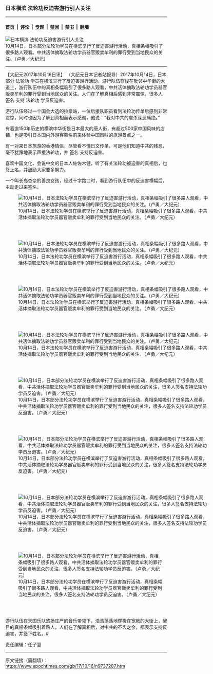 ### 日本横滨 法轮功反迫害游行引人关注

---

#### [首页](../../../..?n9737287) &nbsp;|&nbsp; [评论](../../../../../epoch-comment?n9737287) &nbsp;|&nbsp; [专题](../../../../../epoch-special?n9737287) &nbsp;|&nbsp; [禁闻](../../../../../epoch-news?n9737287) &nbsp;|&nbsp; [禁书](../../../../../books?n9737287) &nbsp;|&nbsp; [翻墙](https://github.com/gfw-breaker/nogfw/blob/master/README.md?n9737287)


<div><img alt="日本横滨 法轮功反迫害游行引人关注" class="attachment-djy_600_400 size-djy_600_400 wp-post-image" src="https://i.epochtimes.com/assets/uploads/2017/10/IMG_20171014_140856-600x400.jpg"/>
<div class="caption">
 10月14日，日本部分法轮功学员在横滨举行了反迫害游行活动，真相条幅吸引了很多路人观看。中共活体摘取法轮功学员器官贩卖牟利的罪行受到当地民众的关注。（卢勇／大纪元）
</div></div><hr/><div class="post_content" id="artbody" itemprop="articleBody">
 <!-- article content begin -->
 <p>
  【大纪元2017年10月16日讯】 （大纪元日本记者站报导）2017年10月14日，日本部分
  <ok href="https://www.epochtimes.com/gb/tag/%E6%B3%95%E8%BD%AE%E5%8A%9F.html">
   法轮功
  </ok>
  学员在横滨举行了反迫害游行活动，游行队伍穿梭在毗邻中华街的大道上，游行队伍中的真相条幅吸引了很多路人观看，中共活体摘取法轮功学员器官贩卖牟利的罪行受到当地民众的关注。人们在了解真相后感到非常震惊，很多人
  <ok href="https://www.epochtimes.com/gb/tag/%E7%AD%BE%E5%90%8D.html">
   签名
  </ok>
  支持
  <ok href="https://www.epochtimes.com/gb/tag/%E6%B3%95%E8%BD%AE%E5%8A%9F.html">
   法轮功
  </ok>
  学员反迫害。
 </p>
 <p>
  游行队伍经过一个国会大选的拉票站，一位后援队职员看到法轮功传单后感到非常震惊，同时也因为了解到真相而表示感谢，他说：“我对中共的虐杀深恶痛绝。”
 </p>
 <p>
  有着逾150年历史的横滨中华街是日本最大的唐人街，有超过500家中国风味的店铺，也是吸引日本国内外游客慕名前来体验中国风味的旅游景点之一。
 </p>
 <p>
  有一对来日本旅游的香港情侣，尽管看不懂日文传单，可是他们知道中共的残忍，毫不犹豫地表示声援法轮功，并
  <ok href="https://www.epochtimes.com/gb/tag/%E7%AD%BE%E5%90%8D.html">
   签名
  </ok>
  支持反迫害。
 </p>
 <p>
  喜欢中国文化、会说中文的日本人佐佐木健，听了有关法轮功被迫害的真相后，也签上名，并鼓励大家要多努力。
 </p>
 <p>
  一个叫长岛杏奈的善良女孩，经过十字路口时，看到游行队伍中的反迫害横幅后，主动走过来签名。
 </p>
 <figure aria-describedby="caption-attachment-9737356" class="wp-caption aligncenter" id="attachment_9737356" style="width: 600px">
  <ok href="https://i.epochtimes.com/assets/uploads/2017/10/IMG_20171014_140536.jpg" target="_blank">
   <img alt="10月14日，日本法轮功学员在横滨举行了反迫害游行活动，真相条幅吸引了很多路人观看，中共活体摘取法轮功学员器官贩卖牟利的罪行受到当地民众的关注。（卢勇／大纪元）" class="wp-image-9737356 size-large" src="https://i.epochtimes.com/assets/uploads/2017/10/IMG_20171014_140536-600x445.jpg"/>
  </ok>
  <br/><figcaption class="wp-caption-text" id="caption-attachment-9737356">
   10月14日，日本法轮功学员在横滨举行了反迫害游行活动，真相条幅吸引了很多路人观看，中共活体摘取法轮功学员器官贩卖牟利的罪行受到当地民众的关注。（卢勇／大纪元）
  </figcaption><br/>
 </figure><br/>
 <figure aria-describedby="caption-attachment-9737358" class="wp-caption aligncenter" id="attachment_9737358" style="width: 600px">
  <ok href="https://i.epochtimes.com/assets/uploads/2017/10/IMG_20171014_140750.jpg" target="_blank">
   <img alt="10月14日，日本法轮功学员在横滨举行了反迫害游行活动，真相条幅吸引了很多路人观看，中共活体摘取法轮功学员器官贩卖牟利的罪行受到当地民众的关注。（卢勇／大纪元）" class="wp-image-9737358 size-large" src="https://i.epochtimes.com/assets/uploads/2017/10/IMG_20171014_140750-600x450.jpg"/>
  </ok>
  <br/><figcaption class="wp-caption-text" id="caption-attachment-9737358">
   10月14日，日本法轮功学员在横滨举行了反迫害游行活动，真相条幅吸引了很多路人观看，中共活体摘取法轮功学员器官贩卖牟利的罪行受到当地民众的关注。（卢勇／大纪元）
  </figcaption><br/>
 </figure><br/>
 <figure aria-describedby="caption-attachment-9737387" class="wp-caption aligncenter" id="attachment_9737387" style="width: 600px">
  <ok href="https://i.epochtimes.com/assets/uploads/2017/10/IMG_20171014_140913.jpg" target="_blank">
   <img alt="10月14日，日本法轮功学员在横滨举行了反迫害游行活动，真相条幅吸引了很多路人观看，中共活体摘取法轮功学员器官贩卖牟利的罪行受到当地民众的关注。（卢勇／大纪元）" class="wp-image-9737387 size-large" src="https://i.epochtimes.com/assets/uploads/2017/10/IMG_20171014_140913-600x450.jpg"/>
  </ok>
  <br/><figcaption class="wp-caption-text" id="caption-attachment-9737387">
   10月14日，日本法轮功学员在横滨举行了反迫害游行活动，真相条幅吸引了很多路人观看，中共活体摘取法轮功学员器官贩卖牟利的罪行受到当地民众的关注。（卢勇／大纪元）
  </figcaption><br/>
 </figure><br/>
 <figure aria-describedby="caption-attachment-9737394" class="wp-caption aligncenter" id="attachment_9737394" style="width: 600px">
  <ok href="https://i.epochtimes.com/assets/uploads/2017/10/IMG_20171014_150217.jpg" target="_blank">
   <img alt="10月14日，日本法轮功学员在横滨举行了反迫害游行活动，真相条幅吸引了很多路人观看，中共活体摘取法轮功学员器官贩卖牟利的罪行受到当地民众的关注。（卢勇／大纪元）" class="wp-image-9737394 size-large" src="https://i.epochtimes.com/assets/uploads/2017/10/IMG_20171014_150217-600x450.jpg"/>
  </ok>
  <br/><figcaption class="wp-caption-text" id="caption-attachment-9737394">
   10月14日，日本法轮功学员在横滨举行了反迫害游行活动，真相条幅吸引了很多路人观看，中共活体摘取法轮功学员器官贩卖牟利的罪行受到当地民众的关注。（卢勇／大纪元）
  </figcaption><br/>
 </figure><br/>
 <figure aria-describedby="caption-attachment-9737395" class="wp-caption aligncenter" id="attachment_9737395" style="width: 600px">
  <ok href="https://i.epochtimes.com/assets/uploads/2017/10/IMG_20171014_152138.jpg" target="_blank">
   <img alt="10月14日，日本部分法轮功学员在横滨举行了反迫害游行活动，真相条幅吸引了很多路人观看，中共活体摘取法轮功学员器官贩卖牟利的罪行受到当地民众的关注，很多人签名支持法轮功学员反迫害。（卢勇／大纪元）" class="wp-image-9737395 size-large" src="https://i.epochtimes.com/assets/uploads/2017/10/IMG_20171014_152138-600x507.jpg"/>
  </ok>
  <br/><figcaption class="wp-caption-text" id="caption-attachment-9737395">
   10月14日，日本部分法轮功学员在横滨举行了反迫害游行活动，真相条幅吸引了很多路人观看。中共活体摘取法轮功学员器官贩卖牟利的罪行受到当地民众的关注，很多人签名支持法轮功学员反迫害。（卢勇／大纪元）
  </figcaption><br/>
 </figure><br/>
 <figure aria-describedby="caption-attachment-9737400" class="wp-caption aligncenter" id="attachment_9737400" style="width: 600px">
  <ok href="https://i.epochtimes.com/assets/uploads/2017/10/IMG_20171014_141155.jpg" target="_blank">
   <img alt="10月14日，日本部分法轮功学员在横滨举行了反迫害游行活动，真相条幅吸引了很多路人观看，中共活体摘取法轮功学员器官贩卖牟利的罪行受到当地民众的关注，很多人签名支持法轮功学员反迫害。（卢勇／大纪元）" class="wp-image-9737400 size-large" src="https://i.epochtimes.com/assets/uploads/2017/10/IMG_20171014_141155-600x441.jpg"/>
  </ok>
  <br/><figcaption class="wp-caption-text" id="caption-attachment-9737400">
   10月14日，日本部分法轮功学员在横滨举行了反迫害游行活动，真相条幅吸引了很多路人观看，中共活体摘取法轮功学员器官贩卖牟利的罪行受到当地民众的关注，很多人签名支持法轮功学员反迫害。（卢勇／大纪元）
  </figcaption><br/>
 </figure><br/>
 <figure aria-describedby="caption-attachment-9737401" class="wp-caption aligncenter" id="attachment_9737401" style="width: 600px">
  <ok href="https://i.epochtimes.com/assets/uploads/2017/10/IMG_20171014_141924.jpg" target="_blank">
   <img alt="10月14日，日本部分法轮功学员在横滨举行了反迫害游行活动，真相条幅吸引了很多路人观看，中共活体摘取法轮功学员器官贩卖牟利的罪行受到当地民众的关注，很多人签名支持法轮功学员反迫害。（卢勇／大纪元）" class="wp-image-9737401 size-large" src="https://i.epochtimes.com/assets/uploads/2017/10/IMG_20171014_141924-600x446.jpg"/>
  </ok>
  <br/><figcaption class="wp-caption-text" id="caption-attachment-9737401">
   10月14日，日本部分法轮功学员在横滨举行了反迫害游行活动，真相条幅吸引了很多路人观看，中共活体摘取法轮功学员器官贩卖牟利的罪行受到当地民众的关注，很多人签名支持法轮功学员反迫害。（卢勇／大纪元）
  </figcaption><br/>
 </figure><br/>
 <figure aria-describedby="caption-attachment-9737402" class="wp-caption aligncenter" id="attachment_9737402" style="width: 450px">
  <ok href="https://i.epochtimes.com/assets/uploads/2017/10/IMG_20171014_142009.jpg" target="_blank">
   <img alt="10月14日，日本部分法轮功学员在横滨举行了反迫害游行活动，真相条幅吸引了很多路人观看，中共活体摘取法轮功学员器官贩卖牟利的罪行受到当地民众的关注，很多人签名支持法轮功学员反迫害。（卢勇／大纪元）" class="wp-image-9737402 size-medium" src="https://i.epochtimes.com/assets/uploads/2017/10/IMG_20171014_142009-450x702.jpg"/>
  </ok>
  <br/><figcaption class="wp-caption-text" id="caption-attachment-9737402">
   10月14日，日本部分法轮功学员在横滨举行了反迫害游行活动，真相条幅吸引了很多路人观看，中共活体摘取法轮功学员器官贩卖牟利的罪行受到当地民众的关注，很多人签名支持法轮功学员反迫害。（卢勇／大纪元）
  </figcaption><br/>
 </figure><br/>
 <p>
  游行队伍在天国乐队悠扬庄严的音乐带领下，浩浩荡荡地穿梭在宽敞的大街上，醒目的真相条幅吸引着路人，人们在了解真相后，对中共的不齿之余，都表示支持反迫害，并签下姓名。#
 </p>
 <p>
  责任编辑：任子慧
 </p>
 <!-- article content end -->
 <div id="below_article_ad">
 </div>
</div>


---

原文链接（需翻墙）：https://www.epochtimes.com/gb/17/10/16/n9737287.htm